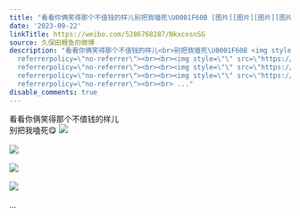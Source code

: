 ```yaml
---
title: "看看你俩笑得那个不值钱的样儿别把我嗑死\U0001F60B [图片][图片][图片][图片]"
date: '2023-09-22'
linkTitle: https://weibo.com/5286768287/NkxcosnSG
source: 久保田鲤鱼的微博
description: "看看你俩笑得那个不值钱的样儿<br>别把我嗑死\U0001F60B <img style=\"\" src=\"https://tvax3.sinaimg.cn/large/005LMJWfgy1hi5v7pfnz5g30960c6qve.gif\"
  referrerpolicy=\"no-referrer\"><br><br><img style=\"\" src=\"https://tvax2.sinaimg.cn/large/005LMJWfgy1hi5v7pwb6jj30960c6jv4.jpg\"
  referrerpolicy=\"no-referrer\"><br><br><img style=\"\" src=\"https://tvax1.sinaimg.cn/large/005LMJWfgy1hi5v7q5cb0j30960c6q6m.jpg\"
  referrerpolicy=\"no-referrer\"><br><br><img style=\"\" src=\"https://tvax1.sinaimg.cn/large/005LMJWfgy1hi5v7mt4zjj30960c6gpb.jpg\"
  referrerpolicy=\"no-referrer\"><br><br> ..."
disable_comments: true
---
```

看看你俩笑得那个不值钱的样儿<br>别把我嗑死😋 <img style="" src="https://tvax3.sinaimg.cn/large/005LMJWfgy1hi5v7pfnz5g30960c6qve.gif" referrerpolicy="no-referrer"><br><br><img style="" src="https://tvax2.sinaimg.cn/large/005LMJWfgy1hi5v7pwb6jj30960c6jv4.jpg" referrerpolicy="no-referrer"><br><br><img style="" src="https://tvax1.sinaimg.cn/large/005LMJWfgy1hi5v7q5cb0j30960c6q6m.jpg" referrerpolicy="no-referrer"><br><br><img style="" src="https://tvax1.sinaimg.cn/large/005LMJWfgy1hi5v7mt4zjj30960c6gpb.jpg" referrerpolicy="no-referrer"><br><br> ...
